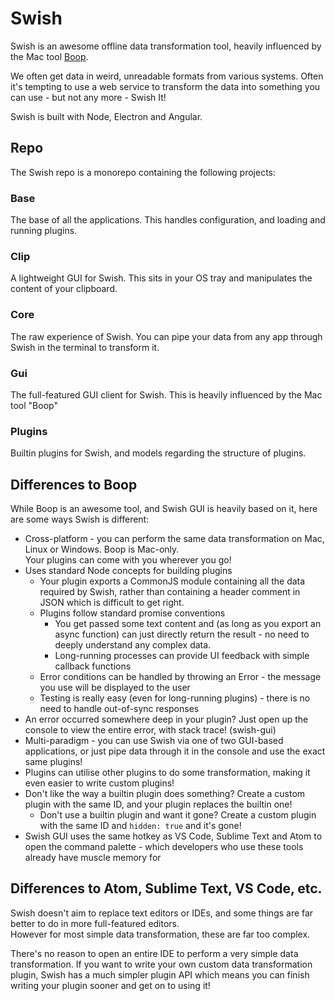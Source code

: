 # Swish

Swish is an awesome offline data transformation tool, heavily influenced by the Mac tool [Boop](https://boop.okat.best).

We often get data in weird, unreadable formats from various systems. Often it's tempting to use a web service to transform the data into something you can use - but not any more - Swish It!

Swish is built with Node, Electron and Angular.

## Repo

The Swish repo is a monorepo containing the following projects:

### Base

The base of all the applications. This handles configuration, and loading and running plugins.

### Clip

A lightweight GUI for Swish. This sits in your OS tray and manipulates the content of your clipboard.

### Core

The raw experience of Swish. You can pipe your data from any app through Swish in the terminal to transform it.

### Gui

The full-featured GUI client for Swish. This is heavily influenced by the Mac tool "Boop"

### Plugins

Builtin plugins for Swish, and models regarding the structure of plugins.

## Differences to Boop

While Boop is an awesome tool, and Swish GUI is heavily based on it, here are some ways Swish is different:

- Cross-platform - you can perform the same data transformation on Mac, Linux or Windows. Boop is Mac-only.  
  Your plugins can come with you wherever you go!
- Uses standard Node concepts for building plugins
  - Your plugin exports a CommonJS module containing all the data required by Swish, rather than containing a header comment in JSON which is difficult to get right.
  - Plugins follow standard promise conventions
    - You get passed some text content and (as long as you export an async function) can just directly return the result - no need to deeply understand any complex data.
    - Long-running processes can provide UI feedback with simple callback functions
  - Error conditions can be handled by throwing an Error - the message you use will be displayed to the user
  - Testing is really easy (even for long-running plugins) - there is no need to handle out-of-sync responses
- An error occurred somewhere deep in your plugin? Just open up the console to view the entire error, with stack trace! (swish-gui)
- Multi-paradigm - you can use Swish via one of two GUI-based applications, or just pipe data through it in the console and use the exact same plugins!
- Plugins can utilise other plugins to do some transformation, making it even easier to write custom plugins!
- Don't like the way a builtin plugin does something? Create a custom plugin with the same ID, and your plugin replaces the builtin one!
  - Don't use a builtin plugin and want it gone? Create a custom plugin with the same ID and `hidden: true` and it's gone!
- Swish GUI uses the same hotkey as VS Code, Sublime Text and Atom to open the command palette - which developers who use these tools already have muscle memory for

## Differences to Atom, Sublime Text, VS Code, etc.

Swish doesn't aim to replace text editors or IDEs, and some things are far better to do in more full-featured editors.  
However for most simple data transformation, these are far too complex.

There's no reason to open an entire IDE to perform a very simple data transformation. If you want to write your own custom data transformation plugin, Swish has a much simpler plugin API which means you can finish writing your plugin sooner and get on to using it!
